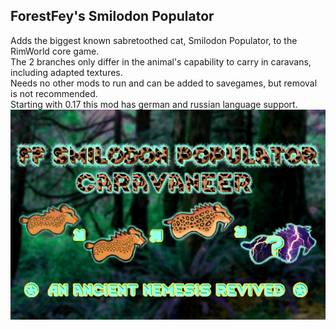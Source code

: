## ForestFey's Smilodon Populator
Adds the biggest known sabretoothed cat, Smilodon Populator, to the RimWorld core game.  
The 2 branches only differ in the animal's capability to carry in caravans, including adapted textures.  
Needs no other mods to run and can be added to savegames, but removal is not recommended.  
Starting with 0.17 this mod has german and russian language support.  
![preview](/About/Preview.png?raw=true)
